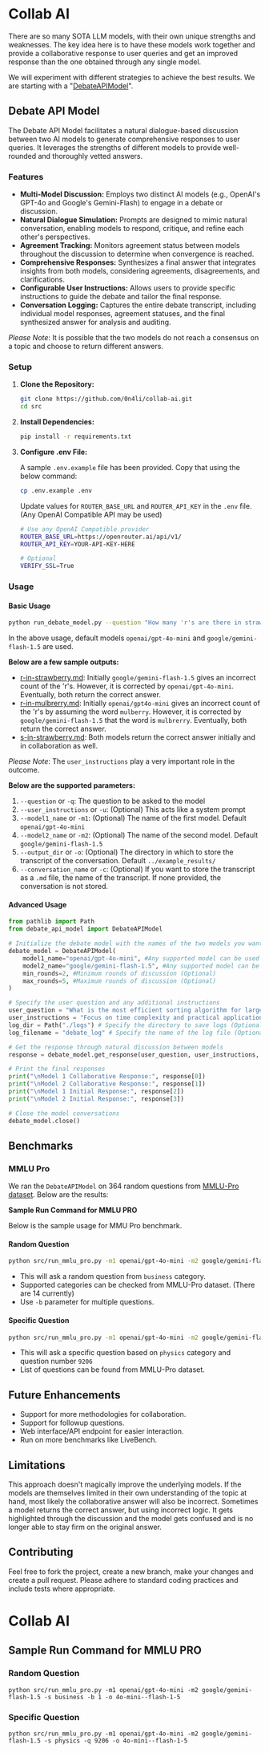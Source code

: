 # Collab AI

There are so many SOTA LLM models, with their own unique strengths and weaknesses. The key idea here is to have these models work together and provide a collaborative response to user queries and get an improved response than the one obtained through any single model.

We will experiment with different strategies to achieve the best results. We are starting with a "[DebateAPIModel](src/api/debate_api_model.py)".

## Debate API Model

The Debate API Model facilitates a natural dialogue-based discussion between two AI models to generate comprehensive responses to user queries. It leverages the strengths of different models to provide well-rounded and thoroughly vetted answers.

### Features

*   **Multi-Model Discussion:** Employs two distinct AI models (e.g., OpenAI's GPT-4o and Google's Gemini-Flash) to engage in a debate or discussion.
*   **Natural Dialogue Simulation:** Prompts are designed to mimic natural conversation, enabling models to respond, critique, and refine each other's perspectives.
*   **Agreement Tracking:** Monitors agreement status between models throughout the discussion to determine when convergence is reached.
*   **Comprehensive Responses:** Synthesizes a final answer that integrates insights from both models, considering agreements, disagreements, and clarifications.
*   **Configurable User Instructions:** Allows users to provide specific instructions to guide the debate and tailor the final response.
*   **Conversation Logging:** Captures the entire debate transcript, including individual model responses, agreement statuses, and the final synthesized answer for analysis and auditing.

_Please Note_: It is possible that the two models do not reach a consensus on a topic and choose to return different answers.

### Setup

1. **Clone the Repository:**

    ```bash
    git clone https://github.com/0n4li/collab-ai.git
    cd src
    ```

2. **Install Dependencies:**

    ```bash
    pip install -r requirements.txt
    ```

3. **Configure .env File:**

    A sample `.env.example` file has been provided. Copy that using the below command:

    ```bash
    cp .env.example .env
    ```
    Update values for `ROUTER_BASE_URL` and `ROUTER_API_KEY` in the `.env` file. (Any OpenAI Compatible API may be used)

    ```bash
    # Use any OpenAI Compatible provider
    ROUTER_BASE_URL=https://openrouter.ai/api/v1/
    ROUTER_API_KEY=YOUR-API-KEY-HERE

    # Optional
    VERIFY_SSL=True
    ```

### Usage

#### Basic Usage

```bash
python run_debate_model.py --question "How many 'r's are there in strawberry?" --user_instructions "Break all the letters, index only the 'r's and return the count" -c "r-in-strawberry"
```

In the above usage, default models `openai/gpt-4o-mini` and `google/gemini-flash-1.5` are used.

**Below are a few sample outputs:**
*   [r-in-strawberry.md](example_results/r-in-strawberry.md): Initially `google/gemini-flash-1.5` gives an incorrect count of the 'r's. However, it is corrected by `openai/gpt-4o-mini`. Eventually, both return the correct answer.
*   [r-in-mulbrerry.md](example_results/r-in-mullberry.md): Initially `openai/gpt4o-mini` gives an incorrect count of the 'r's by assuming the word `mulberry`. However, it is corrected by `google/gemini-flash-1.5` that the word is `mulbrerry`. Eventually, both return the correct answer.
*   [s-in-strawberry.md](example_results/s-in-strawberry.md): Both models return the correct answer initially and in collaboration as well.

_Please Note_: The `user_instructions` play a very important role in the outcome.

**Below are the supported parameters:**
1. `--question` or `-q`: The question to be asked to the model
2. `--user_instructions` or `-u`: (Optional) This acts like a system prompt
3. `--model1_name` or `-m1`: (Optional) The name of the first model. Default `openai/gpt-4o-mini`
4. `--model2_name` or `-m2`: (Optional) The name of the second model. Default `google/gemini-flash-1.5`
5. `--output_dir` or `-o`: (Optional) The directory in which to store the transcript of the conversation. Default `../example_results/`
6. `--conversation_name` or `-c`: (Optional) If you want to store the transcript as a `.md` file, the name of the transcript. If none provided, the conversation is not stored.


#### Advanced Usage

```python
from pathlib import Path
from debate_api_model import DebateAPIModel

# Initialize the debate model with the names of the two models you want to use
debate_model = DebateAPIModel(
    model1_name="openai/gpt-4o-mini", #Any supported model can be used
    model2_name="google/gemini-flash-1.5", #Any supported model can be used
    min_rounds=2, #Minimum rounds of discussion (Optional)
    max_rounds=5, #Maximum rounds of discussion (Optional)
)

# Specify the user question and any additional instructions
user_question = "What is the most efficient sorting algorithm for large datasets?"
user_instructions = "Focus on time complexity and practical applications."
log_dir = Path("./logs") # Specify the directory to save logs (Optional)
log_filename = "debate_log" # Specify the name of the log file (Optional)

# Get the response through natural discussion between models
response = debate_model.get_response(user_question, user_instructions, log_dir, log_filename)

# Print the final responses
print("\nModel 1 Collaborative Response:", response[0])
print("\nModel 2 Collaborative Response:", response[1])
print("\nModel 1 Initial Response:", response[2])
print("\nModel 2 Initial Response:", response[3])

# Close the model conversations
debate_model.close()
```

## Benchmarks

### MMLU Pro

We ran the `DebateAPIModel` on 364 random questions from [MMLU-Pro dataset](https://huggingface.co/datasets/TIGER-Lab/MMLU-Pro). Below are the results:


**Sample Run Command for MMLU PRO**

Below is the sample usage for MMU Pro benchmark.

#### Random Question

```bash
python src/run_mmlu_pro.py -m1 openai/gpt-4o-mini -m2 google/gemini-flash-1.5 -s business -b 1 -o mmlu-pro-4o-mini--flash-1-5
```

*   This will ask a random question from `business` category.
*   Supported categories can be checked from MMLU-Pro dataset. (There are 14 currently)
*   Use `-b` parameter for multiple questions.

#### Specific Question

```bash
python src/run_mmlu_pro.py -m1 openai/gpt-4o-mini -m2 google/gemini-flash-1.5 -s physics -q 9206 -o mmlu-pro-4o-mini--flash-1-5
```

*   This will ask a specific question based on `physics` category and question number `9206`
*   List of questions can be found from MMLU-Pro dataset.

## Future Enhancements

*   Support for more methodologies for collaboration.
*   Support for followup questions.
*   Web interface/API endpoint for easier interaction.
*   Run on more benchmarks like LiveBench.


## Limitations

This approach doesn't magically improve the underlying models. If the models are themselves limited in their own understanding of the topic at hand, most likely the collaborative answer will also be incorrect. Sometimes a model returns the correct answer, but using incorrect logic. It gets highlighted through the discussion and the model gets confused and is no longer able to stay firm on the original answer.


## Contributing

Feel free to fork the project, create a new branch, make your changes and create a pull request. Please adhere to standard coding practices and include tests where appropriate.


# Collab AI

## Sample Run Command for MMLU PRO

### Random Question

    python src/run_mmlu_pro.py -m1 openai/gpt-4o-mini -m2 google/gemini-flash-1.5 -s business -b 1 -o 4o-mini--flash-1-5

### Specific Question

    python src/run_mmlu_pro.py -m1 openai/gpt-4o-mini -m2 google/gemini-flash-1.5 -s physics -q 9206 -o 4o-mini--flash-1-5